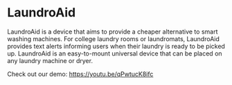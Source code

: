 # LaundroAid

LaundroAid is a device that aims to provide a cheaper alternative to smart washing machines. For college laundry rooms or laundromats, LaundroAid provides text alerts informing users when their laundry is ready to be picked up. LaundroAid is an easy-to-mount universal device that can be placed on any laundry machine or dryer.

Check out our demo: https://youtu.be/qPwtucK8ifc
